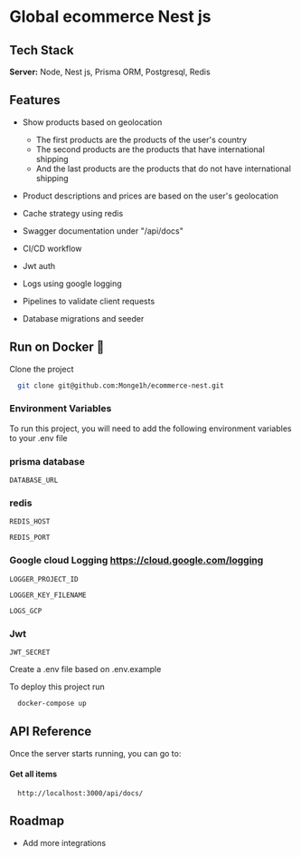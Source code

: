 
# Global ecommerce Nest js




## Tech Stack

**Server:** Node, Nest js, Prisma ORM, Postgresql, Redis


## Features

- Show products based on geolocation
    - The first products are the products of the user's country
    - The second products are the products that have international shipping
    - And the last products are the products that do not have international shipping
 
- Product descriptions and prices are based on the user's geolocation
- Cache strategy using redis
- Swagger documentation under "/api/docs"
- CI/CD workflow
- Jwt auth
- Logs using google logging
- Pipelines to validate client requests
- Database migrations and seeder



## Run on Docker 🐳

Clone the project
```bash
  git clone git@github.com:Monge1h/ecommerce-nest.git
```

### Environment Variables

To run this project, you will need to add the following environment variables to your .env file

### prisma database
`DATABASE_URL`

### redis
`REDIS_HOST`

`REDIS_PORT`

### Google cloud Logging  https://cloud.google.com/logging
`LOGGER_PROJECT_ID`

`LOGGER_KEY_FILENAME`

`LOGS_GCP`

### Jwt
`JWT_SECRET`


Create a .env file based on .env.example

To deploy this project run

```bash
  docker-compose up
```

## API Reference

Once the server starts running, you can go to: 
#### Get all items

```http
  http://localhost:3000/api/docs/
```

## Roadmap


- Add more integrations

